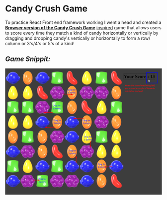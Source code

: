 # Candy Crush Game

To practice React Front end framework working I went a head and created a **[Browser version of the Candy Crush Game](https://dionnenoellabarretto.github.io/CandyCrushGame/)** [inspired](https://reactjsexample.com/a-minimal-game-of-candy-crush-in-react/) game that allows users to score every time they match a kind of candy horizontally or vertically by dragging and dropping candy's vertically or horizontally to form a row/ column or 3's/4's or 5's of a kind!

## *Game Snippit:*

<img src="candy-crush-react/src/images/Game%20Snippit.png">
